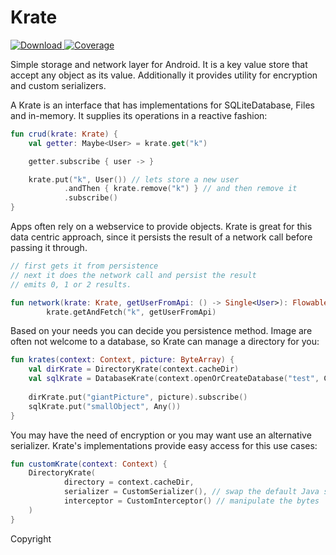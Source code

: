 # Krate
[ ![Download](https://api.bintray.com/packages/lamartio/maven/krate/images/download.svg) ](https://bintray.com/lamartio/maven/krate/_latestVersion) 
[ ![Coverage](https://img.shields.io/badge/Coverage-94%25-brightgreen.svg) ](https://bintray.com/lamartio/maven/krate/_latestVersion) 

Simple storage and network layer for Android. It is a key value store that accept any object as its value. Additionally it provides utility for encryption and custom serializers.

A Krate is an interface that has implementations for SQLiteDatabase, Files and in-memory. It supplies its operations in a reactive fashion:

``` kotlin
fun crud(krate: Krate) {
    val getter: Maybe<User> = krate.get("k")

    getter.subscribe { user -> }

    krate.put("k", User()) // lets store a new user
            .andThen { krate.remove("k") } // and then remove it 
            .subscribe()
}
```

Apps often rely on a webservice to provide objects. Krate is great for this data centric approach, since it persists the result of a network call before passing it through.

```kotlin
// first gets it from persistence
// next it does the network call and persist the result
// emits 0, 1 or 2 results.

fun network(krate: Krate, getUserFromApi: () -> Single<User>): Flowable<User> = 
        krate.getAndFetch("k", getUserFromApi)
```

Based on your needs you can decide you persistence method. Image are often not welcome to a database, so Krate can manage a directory for you:

```kotlin
fun krates(context: Context, picture: ByteArray) {
    val dirKrate = DirectoryKrate(context.cacheDir)
    val sqlKrate = DatabaseKrate(context.openOrCreateDatabase("test", Context.MODE_PRIVATE, null))
    
    dirKrate.put("giantPicture", picture).subscribe()
    sqlKrate.put("smallObject", Any())
}
```

You may have the need of encryption or you may want use an alternative serializer. Krate's implementations provide easy access for this use cases:
```kotlin
fun customKrate(context: Context) {
    DirectoryKrate(
            directory = context.cacheDir,
            serializer = CustomSerializer(), // swap the default Java serialization 
            interceptor = CustomInterceptor() // manipulate the bytes
    )
}
```

Copyright
